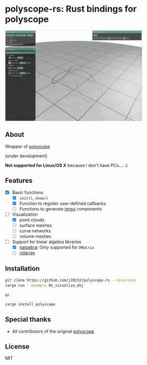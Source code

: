 # polyscope-rs: Rust bindings for polyscope

![Teaser](https://github.com/j20232/polyscope-rs/blob/main/assets/teaser/dynamic.gif)

## About

Wrapper of [polyscope](https://github.com/nmwsharp/polyscope)

(under development)

**Not supported for Linux/OS X** because I don't have PCs.... :)

## Features

- [x] Basic functions
  - [x] `init()`, `show()`
  - [x] Function to register user-defined callbacks
  - [ ] Functions to generate [imgui](https://github.com/ocornut/imgui) components
- [ ] Visualization
  - [x] point clouds
  - [ ] surface meshes
  - [ ] curve networks
  - [ ] volume meshes
- [ ] Support for linear algebra libraries
  - [x] [nalgebra](https://github.com/dimforge/nalgebra): Only supported for `DMatrix`
  - [ ] [ndarray](https://github.com/rust-ndarray/ndarray)

## Installation

```sh
git clone https://github.com/j20232/polyscope-rs --recursive
cargo run --example 01_visualize_obj
```

or

```sh
cargo install polyscope
```

## Special thanks

- All contributors of the original [polyscope](https://github.com/nmwsharp/polyscope/graphs/contributors)

## License

MIT
